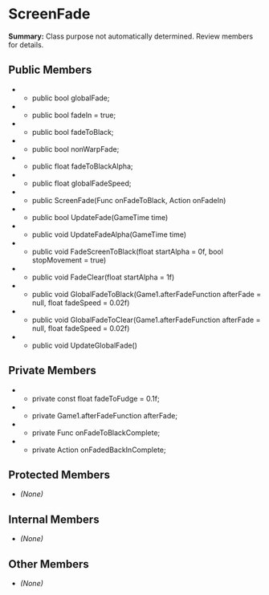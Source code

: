 # ScreenFade

**Summary:** Class purpose not automatically determined. Review members for details.

## Public Members
- - public bool globalFade;
- - public bool fadeIn = true;
- - public bool fadeToBlack;
- - public bool nonWarpFade;
- - public float fadeToBlackAlpha;
- - public float globalFadeSpeed;
- - public ScreenFade(Func<bool> onFadeToBlack, Action onFadeIn)
- - public bool UpdateFade(GameTime time)
- - public void UpdateFadeAlpha(GameTime time)
- - public void FadeScreenToBlack(float startAlpha = 0f, bool stopMovement = true)
- - public void FadeClear(float startAlpha = 1f)
- - public void GlobalFadeToBlack(Game1.afterFadeFunction afterFade = null, float fadeSpeed = 0.02f)
- - public void GlobalFadeToClear(Game1.afterFadeFunction afterFade = null, float fadeSpeed = 0.02f)
- - public void UpdateGlobalFade()

## Private Members
- - private const float fadeToFudge = 0.1f;
- - private Game1.afterFadeFunction afterFade;
- - private Func<bool> onFadeToBlackComplete;
- - private Action onFadedBackInComplete;

## Protected Members
- *(None)*

## Internal Members
- *(None)*

## Other Members
- *(None)*
